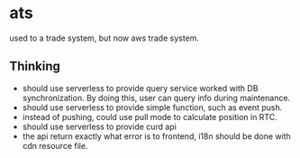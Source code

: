 # ats
used to a trade system, but now aws trade system.

## Thinking
- should use serverless to provide query service worked with DB synchronization. By doing this, user can query info during maintenance.
- should use serverless to provide simple function, such as event push.
- instead of pushing, could use pull mode to calculate position in RTC.
- should use serverless to provide curd api
- the api return exactly what error is to frontend, i18n should be done with cdn resource file.
